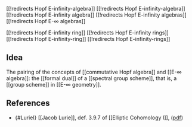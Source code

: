 [[!redirects Hopf E-infinity-algebra]]
[[!redirects Hopf E-infinity-algebra]]
[[!redirects Hopf E-infinity algebra]]
[[!redirects Hopf E-infinity algebras]]
[[!redirects Hopf E-∞ algebras]]

[[!redirects Hopf E-infinity ring]]
[[!redirects Hopf E-infinity rings]]
[[!redirects Hopf E-infinity-ring]]
[[!redirects Hopf E-infinity-rings]]


## Idea

The pairing of the concepts of [[commutative Hopf algebra]] and [[E-∞ algebra]]: the [[formal dual]] of a [[spectral group scheme]], that is, a [[group scheme]] in [[E-∞ geometry]].

## References

* {#LurieI} [[Jacob Lurie]], def. 3.9.7 of [[Elliptic Cohomology I]], ([pdf](http://www.math.harvard.edu/~lurie/papers/Elliptic-I.pdf))
